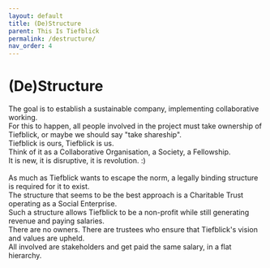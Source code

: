 ```yaml
---
layout: default
title: (De)Structure
parent: This Is Tiefblick
permalink: /destructure/
nav_order: 4
---
```


<h1>(De)Structure</h1>
The goal is to establish a sustainable company, implementing collaborative working.<br>
For this to happen, all people involved in the project must take ownership of Tiefblick, or maybe we should say "take shareship".<br>
Tiefblick is ours, Tiefblick is us.<br>
Think of it as a Collaborative Organisation, a Society, a Fellowship.<br>
It is new, it is disruptive, it is revolution. :)<br>
<br>
As much as Tiefblick wants to escape the norm, a legally binding structure is required for it to exist.<br>
The structure that seems to be the best approach is a Charitable Trust operating as a Social Enterprise.<br>
Such a structure allows Tiefblick to be a non-profit while still generating revenue and paying salaries.<br>
There are no owners. There are trustees who ensure that Tiefblick's vision and values are upheld.<br>
All involved are stakeholders and get paid the same salary, in a flat hierarchy.
